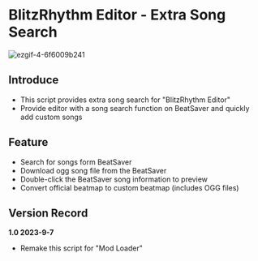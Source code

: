 # BlitzRhythm Editor - Extra Song Search

![ezgif-4-6f6009b241](https://user-images.githubusercontent.com/51113234/222642553-81123dc7-3479-46f8-8a22-7665f8ad3653.gif)

## Introduce
 - This script provides extra song search for "BlitzRhythm Editor"
 - Provide editor with a song search function on BeatSaver and quickly add custom songs

## Feature
 - Search for songs form BeatSaver
 - Download ogg song file from the BeatSaver
 - Double-click the BeatSaver song information to preview
 - Convert official beatmap to custom beatmap (includes OGG files)

## Version Record

**1.0 2023-9-7**
 - Remake this script for "Mod Loader"
